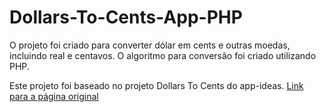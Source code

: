 # Dollars-To-Cents-App-PHP

O projeto foi criado para converter dólar em cents e outras moedas, incluindo real e centavos.
O algoritmo para conversão foi criado utilizando PHP.

Este projeto foi baseado no projeto Dollars To Cents do app-ideas.
[Link para a página original](https://github.com/florinpop17/app-ideas/blob/master/Projects/1-Beginner/Dollars-To-Cents-App.md)
